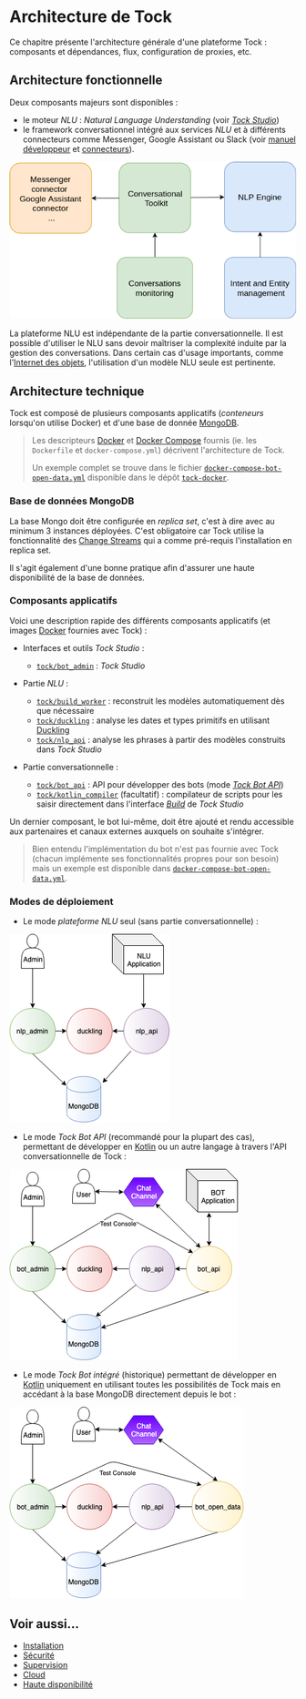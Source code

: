 # Architecture de Tock

Ce chapitre présente l'architecture générale d'une plateforme Tock : composants et dépendances,
flux, configuration de proxies, etc.

## Architecture fonctionnelle

Deux composants majeurs sont disponibles :

* le moteur _NLU_ : _Natural Language Understanding_ (voir [_Tock Studio_](../utilisateur/studio.md))
* le framework conversationnel intégré aux services _NLU_ et à différents connecteurs comme 
 Messenger, Google Assistant ou Slack (voir [manuel développeur](../dev/modes.md) et [connecteurs](../utilisateur/channels.md)).

![schéma Tock](../img/tock.png "Les différentes composantes de Tock")
 
La plateforme NLU est indépendante de la partie conversationnelle. Il est possible d'utiliser le NLU sans devoir 
maîtriser la complexité induite par la gestion des conversations. Dans certain cas d'usage importants, comme l'[Internet des objets](https://fr.wikipedia.org/wiki/Internet_des_objets), 
l'utilisation d'un modèle NLU seule est pertinente.

## Architecture technique

Tock est composé de plusieurs composants applicatifs (_conteneurs_ lorsqu'on utilise Docker) 
et d'une base de donnée [MongoDB](https://www.mongodb.com).

> Les descripteurs [Docker](https://www.docker.com/) et [Docker Compose](https://docs.docker.com/compose/) fournis 
(ie. les `Dockerfile` et `docker-compose.yml`) décrivent l'architecture de Tock.
>
>Un exemple complet se trouve dans le fichier [`docker-compose-bot-open-data.yml`](https://github.com/theopenconversationkit/tock-docker/blob/master/docker-compose-bot-open-data.yml) 
>disponible dans le dépôt [`tock-docker`](https://github.com/theopenconversationkit/tock-docker). 


### Base de données MongoDB

La base Mongo doit être configurée en _replica set_, c'est à dire avec au minimum 3 instances déployées.
C'est obligatoire car Tock utilise la fonctionnalité des [Change Streams](https://docs.mongodb.com/manual/changeStreams/)
qui a comme pré-requis l'installation en replica set.

Il s'agit également d'une bonne pratique afin d'assurer une haute disponibilité de la base de données. 

### Composants applicatifs

Voici une description rapide des différents composants applicatifs (et images [Docker](https://www.docker.com/) fournies 
avec Tock) :

* Interfaces et outils _Tock Studio_ :
    * [`tock/bot_admin`](https://hub.docker.com/r/tock/bot_admin) : _Tock Studio_

* Partie _NLU_ :
    * [`tock/build_worker`](https://hub.docker.com/r/tock/build_worker) : reconstruit les modèles automatiquement dès que nécessaire
    * [`tock/duckling`](https://hub.docker.com/r/tock/duckling) : analyse les dates et types primitifs en utilisant [Duckling](https://duckling.wit.ai)
    * [`tock/nlp_api`](https://hub.docker.com/r/tock/nlp_api) : analyse les phrases à partir des modèles
construits dans _Tock Studio_

* Partie conversationnelle :
    * [`tock/bot_api`](https://hub.docker.com/r/tock/bot_api) : API pour développer des bots (mode [_Tock Bot API_](../dev/bot-api.md))
    * [`tock/kotlin_compiler`](https://hub.docker.com/r/tock/kotlin_compiler) (facultatif) : compilateur de scripts 
pour les saisir directement dans l'interface [_Build_](../utilisateur/studio/build.md) de _Tock Studio_

Un dernier composant, le bot lui-même, doit être ajouté et rendu accessible aux partenaires et canaux externes auxquels 
 on souhaite s'intégrer.

> Bien entendu l'implémentation du bot n'est pas fournie avec Tock (chacun implémente ses fonctionnalités propres pour son besoin) 
>mais un exemple est disponible dans 
[`docker-compose-bot-open-data.yml`](https://github.com/theopenconversationkit/tock-docker/blob/master/docker-compose-bot-open-data.yml).

### Modes de déploiement

- Le mode _plateforme NLU_ seul (sans partie conversationnelle) :

![Schéma NLU](../img/nlp_api.png "Schéma NLU")

- Le mode _Tock Bot API_ (recommandé pour la plupart des cas), permettant de développer en [Kotlin](https://kotlinlang.org/) 
ou un autre langage à travers l'API conversationnelle de Tock :

![BOT API](../img/bot_api.png "BOT API")

- Le mode _Tock Bot intégré_ (historique) permettant de développer en [Kotlin](https://kotlinlang.org/) uniquement 
en utilisant toutes les possibilités de Tock mais en accédant à la base MongoDB directement depuis le bot :

![Bot TOCK](../img/bot_open_data.png "Bot Tock")

## Voir aussi...

* [Installation](installation.md)
* [Sécurité](security.md)
* [Supervision](monitoring.md)
* [Cloud](cloud.md)
* [Haute disponibilité](availability.md)
